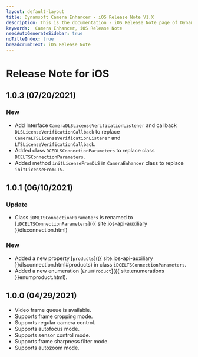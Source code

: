 ```yaml
---
layout: default-layout
title: Dynamsoft Camera Enhancer - iOS Release Note V1.X
description: This is the documentation - iOS Release Note page of Dynamsoft Camera Enhancer.
keywords:  Camera Enhancer, iOS Release Note
needAutoGenerateSidebar: true
noTitleIndex: true
breadcrumbText: iOS Release Note
---
```


# Release Note for iOS

## 1.0.3 (07/20/2021)

### New

- Add Interface `CameraDLSLicenseVerificationListener` and callback `DLSLicenseVerificationCallback` to replace `CameraLTSLicenseVerificationListener` and `LTSLicenseVerificationCallback`.
- Added class `DCEDLSConnectionParameters` to replace class `DCELTSConnectionParameters`.
- Added method `initLicenseFromDLS` in `CameraEnhancer` class to replace `initLicenseFromLTS`.

## 1.0.1 (06/10/2021)

### Update

- Class `iDMLTSConnectionParameters` is renamed to [`iDCELTSConnectionParameters`]({{ site.ios-api-auxiliary }}dlsconnection.html)

### New

- Added a new property [`products`]({{ site.ios-api-auxiliary }}dlsconnection.html#products) in class `iDCELTSConnectionParameters`.
- Added a new enumeration [`EnumProduct`]({{ site.enumerations }}enumproduct.html).

## 1.0.0 (04/29/2021)

- Video frame queue is available.
- Supports frame cropping mode.
- Supports regular camera control.
- Supports autofocus mode.
- Supports sensor control mode.
- Supports frame sharpness filter mode.
- Supports autozoom mode.
